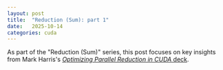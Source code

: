 ```yaml
---
layout: post
title:  "Reduction (Sum): part 1"
date:   2025-10-14
categories: cuda
---
```


As part of the "Reduction (Sum)" series, this post focuses on key insights from Mark Harris's [*Optimizing Parallel Reduction in CUDA* deck](https://developer.download.nvidia.com/assets/cuda/files/reduction.pdf).

